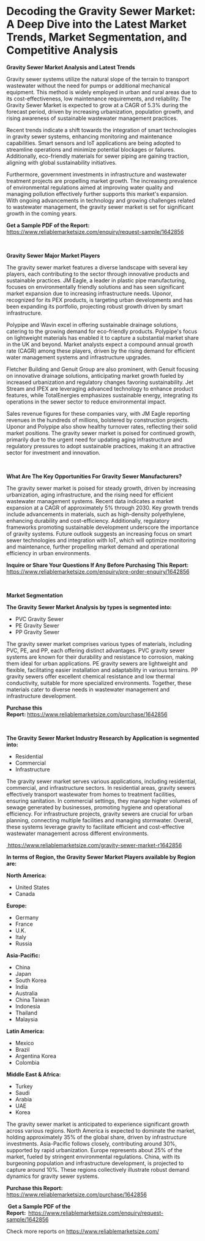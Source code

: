 <p><h1>Decoding the Gravity Sewer Market: A Deep Dive into the Latest Market Trends, Market Segmentation, and Competitive Analysis</h1></p><p><strong>Gravity Sewer Market Analysis and Latest Trends</strong></p>
<p><p>Gravity sewer systems utilize the natural slope of the terrain to transport wastewater without the need for pumps or additional mechanical equipment. This method is widely employed in urban and rural areas due to its cost-effectiveness, low maintenance requirements, and reliability. The Gravity Sewer Market is expected to grow at a CAGR of 5.3% during the forecast period, driven by increasing urbanization, population growth, and rising awareness of sustainable wastewater management practices.</p><p>Recent trends indicate a shift towards the integration of smart technologies in gravity sewer systems, enhancing monitoring and maintenance capabilities. Smart sensors and IoT applications are being adopted to streamline operations and minimize potential blockages or failures. Additionally, eco-friendly materials for sewer piping are gaining traction, aligning with global sustainability initiatives.</p><p>Furthermore, government investments in infrastructure and wastewater treatment projects are propelling market growth. The increasing prevalence of environmental regulations aimed at improving water quality and managing pollution effectively further supports this market's expansion. With ongoing advancements in technology and growing challenges related to wastewater management, the gravity sewer market is set for significant growth in the coming years.</p></p>
<p><strong>Get a Sample PDF of the Report:&nbsp;</strong> <a href="https://www.reliablemarketsize.com/enquiry/request-sample/1642856?utm_campaign=2337&utm_medium=2&utm_source=Github&utm_content=ia&utm_term=01042025&utm_id=gravity-sewer">https://www.reliablemarketsize.com/enquiry/request-sample/1642856</a></p>
<p>&nbsp;</p>
<p><strong>Gravity Sewer Major Market Players</strong></p>
<p><p>The gravity sewer market features a diverse landscape with several key players, each contributing to the sector through innovative products and sustainable practices. JM Eagle, a leader in plastic pipe manufacturing, focuses on environmentally friendly solutions and has seen significant market expansion due to increasing infrastructure needs. Uponor, recognized for its PEX products, is targeting urban developments and has been expanding its portfolio, projecting robust growth driven by smart infrastructure.</p><p>Polypipe and Wavin excel in offering sustainable drainage solutions, catering to the growing demand for eco-friendly products. Polypipe's focus on lightweight materials has enabled it to capture a substantial market share in the UK and beyond. Market analysts expect a compound annual growth rate (CAGR) among these players, driven by the rising demand for efficient water management systems and infrastructure upgrades.</p><p>Fletcher Building and Genuit Group are also prominent, with Genuit focusing on innovative drainage solutions, anticipating market growth fueled by increased urbanization and regulatory changes favoring sustainability. Jet Stream and IPEX are leveraging advanced technology to enhance product features, while TotalEnergies emphasizes sustainable energy, integrating its operations in the sewer sector to reduce environmental impact.</p><p>Sales revenue figures for these companies vary, with JM Eagle reporting revenues in the hundreds of millions, bolstered by construction projects. Uponor and Polypipe also show healthy turnover rates, reflecting their solid market positions. The gravity sewer market is poised for continued growth, primarily due to the urgent need for updating aging infrastructure and regulatory pressures to adopt sustainable practices, making it an attractive sector for investment and innovation.</p></p>
<p>&nbsp;</p>
<p><strong>What Are The Key Opportunities For Gravity Sewer Manufacturers?</strong></p>
<p><p>The gravity sewer market is poised for steady growth, driven by increasing urbanization, aging infrastructure, and the rising need for efficient wastewater management systems. Recent data indicates a market expansion at a CAGR of approximately 5% through 2030. Key growth trends include advancements in materials, such as high-density polyethylene, enhancing durability and cost-efficiency. Additionally, regulatory frameworks promoting sustainable development underscore the importance of gravity systems. Future outlook suggests an increasing focus on smart sewer technologies and integration with IoT, which will optimize monitoring and maintenance, further propelling market demand and operational efficiency in urban environments.</p></p>
<p><strong>Inquire or Share Your Questions If Any Before Purchasing This Report:</strong> <a href="https://www.reliablemarketsize.com/enquiry/pre-order-enquiry/1642856?utm_campaign=2337&utm_medium=2&utm_source=Github&utm_content=ia&utm_term=01042025&utm_id=gravity-sewer">https://www.reliablemarketsize.com/enquiry/pre-order-enquiry/1642856</a></p>
<p>&nbsp;</p>
<p><strong>Market Segmentation</strong></p>
<p><strong>The Gravity Sewer Market Analysis by types is segmented into:</strong></p>
<p><ul><li>PVC Gravity Sewer</li><li>PE Gravity Sewer</li><li>PP Gravity Sewer</li></ul></p>
<p><p>The gravity sewer market comprises various types of materials, including PVC, PE, and PP, each offering distinct advantages. PVC gravity sewer systems are known for their durability and resistance to corrosion, making them ideal for urban applications. PE gravity sewers are lightweight and flexible, facilitating easier installation and adaptability in various terrains. PP gravity sewers offer excellent chemical resistance and low thermal conductivity, suitable for more specialized environments. Together, these materials cater to diverse needs in wastewater management and infrastructure development.</p></p>
<p><strong>Purchase this Report:&nbsp;</strong><a href="https://www.reliablemarketsize.com/purchase/1642856?utm_campaign=2337&utm_medium=2&utm_source=Github&utm_content=ia&utm_term=01042025&utm_id=gravity-sewer">https://www.reliablemarketsize.com/purchase/1642856</a></p>
<p>&nbsp;</p>
<p><strong>The Gravity Sewer Market Industry Research by Application is segmented into:</strong></p>
<p><ul><li>Residential</li><li>Commercial</li><li>Infrastructure</li></ul></p>
<p><p>The gravity sewer market serves various applications, including residential, commercial, and infrastructure sectors. In residential areas, gravity sewers effectively transport wastewater from homes to treatment facilities, ensuring sanitation. In commercial settings, they manage higher volumes of sewage generated by businesses, promoting hygiene and operational efficiency. For infrastructure projects, gravity sewers are crucial for urban planning, connecting multiple facilities and managing stormwater. Overall, these systems leverage gravity to facilitate efficient and cost-effective wastewater management across different environments.</p></p>
<p><a href="https://www.reliablemarketsize.com/gravity-sewer-market-r1642856?utm_campaign=2337&utm_medium=2&utm_source=Github&utm_content=ia&utm_term=01042025&utm_id=gravity-sewer">&nbsp;https://www.reliablemarketsize.com/gravity-sewer-market-r1642856</a></p>
<p><strong>In terms of Region, the Gravity Sewer Market Players available by Region are:</strong></p>
<p>
    <p> <strong> North America: </strong>
        <ul>
            <li>United States</li>
            <li>Canada</li>
        </ul>
        </p> 
    <p> <strong> Europe: </strong>
        <ul>
            <li>Germany</li>
            <li>France</li>
            <li>U.K.</li>
            <li>Italy</li>
            <li>Russia</li>
        </ul>
        </p> 
    <p> <strong> Asia-Pacific: </strong>
        <ul>
            <li>China</li>
            <li>Japan</li>
            <li>South Korea</li>
            <li>India</li>
            <li>Australia</li>
            <li>China Taiwan</li>
            <li>Indonesia</li>
            <li>Thailand</li>
            <li>Malaysia</li>
        </ul>
        </p> 
    <p> <strong> Latin America: </strong>
        <ul>
            <li>Mexico</li>
            <li>Brazil</li>
            <li>Argentina Korea</li>
            <li>Colombia</li>
        </ul>
        </p> 
    <p> <strong> Middle East & Africa: </strong>
        <ul>
            <li>Turkey</li>
            <li>Saudi</li>
            <li>Arabia</li>
            <li>UAE</li>
            <li>Korea</li>
        </ul>
    </p>
    </p>
<p><p>The gravity sewer market is anticipated to experience significant growth across various regions. North America is expected to dominate the market, holding approximately 35% of the global share, driven by infrastructure investments. Asia-Pacific follows closely, contributing around 30%, supported by rapid urbanization. Europe represents about 25% of the market, fueled by stringent environmental regulations. China, with its burgeoning population and infrastructure development, is projected to capture around 10%. These regions collectively illustrate robust demand dynamics for gravity sewer systems.</p></p>
<p><strong>Purchase this Report: </strong><a href="https://www.reliablemarketsize.com/purchase/1642856?utm_campaign=2337&utm_medium=2&utm_source=Github&utm_content=ia&utm_term=01042025&utm_id=gravity-sewer">https://www.reliablemarketsize.com/purchase/1642856</a></p>
<p>&nbsp;<strong>Get a Sample PDF of the Report:&nbsp;&nbsp;</strong><a href="https://www.reliablemarketsize.com/enquiry/request-sample/1642856?utm_campaign=2337&utm_medium=2&utm_source=Github&utm_content=ia&utm_term=01042025&utm_id=gravity-sewer">https://www.reliablemarketsize.com/enquiry/request-sample/1642856</a></p>
<p><strong></strong></p>
<p>Check more reports on <a href="https://www.reliablemarketsize.com/?utm_campaign=2337&utm_medium=2&utm_source=Github&utm_content=ia&utm_term=01042025&utm_id=gravity-sewer">https://www.reliablemarketsize.com/</a></p>